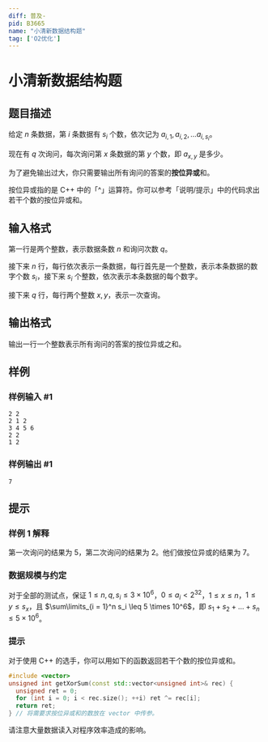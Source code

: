 ```yaml
---
diff: 普及-
pid: B3665
name: "小清新数据结构题"
tag: ['O2优化']
---
```

# 小清新数据结构题
## 题目描述

给定 $n$ 条数据，第 $i$ 条数据有 $s_i$ 个数，依次记为 $a_{i, 1}, a_{i, 2}, \dots a_{i, s_i}$。

现在有 $q$ 次询问，每次询问第 $x$ 条数据的第 $y$ 个数，即 $a_{x,y}$ 是多少。

为了避免输出过大，你只需要输出所有询问的答案的**按位异或**和。

按位异或指的是 C++ 中的「^」运算符。你可以参考「说明/提示」中的代码求出若干个数的按位异或和。
## 输入格式

第一行是两个整数，表示数据条数 $n$ 和询问次数 $q$。

接下来 $n$ 行，每行依次表示一条数据，每行首先是一个整数，表示本条数据的数字个数 $s_i$，接下来 $s_i$ 个整数，依次表示本条数据的每个数字。

接下来 $q$ 行，每行两个整数 $x, y$，表示一次查询。
## 输出格式

输出一行一个整数表示所有询问的答案的按位异或之和。
## 样例

### 样例输入 #1
```
2 2
2 1 2
3 4 5 6
2 2
1 2
```
### 样例输出 #1
```
7
```
## 提示

### 样例 1 解释

第一次询问的结果为 $5$，第二次询问的结果为 $2$。他们做按位异或的结果为 $7$。

### 数据规模与约定

对于全部的测试点，保证 $1 \leq n, q, s_i \leq 3 \times 10^6$，$0 \leq a_i \lt 2^{32}$，$1 \leq x \leq n$，$1 \leq y \leq s_x$，且 $\sum\limits_{i = 1}^n s_i \leq 5 \times 10^6$，即 $s_1 + s_2 + \dots + s_n \leq 5 \times 10^6$。

### 提示

对于使用 C++ 的选手，你可以用如下的函数返回若干个数的按位异或和。
```cpp
#include <vector>
unsigned int getXorSum(const std::vector<unsigned int>& rec) {
  unsigned ret = 0;
  for (int i = 0; i < rec.size(); ++i) ret ^= rec[i];
  return ret;
} // 将需要求按位异或和的数放在 vector 中传参。
```

请注意大量数据读入对程序效率造成的影响。
